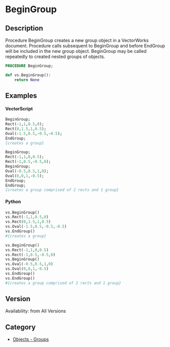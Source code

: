 # BeginGroup

## Description
Procedure BeginGroup creates a new group object in a VectorWorks document. Procedure calls subsequent to BeginGroup and before EndGroup will be included in the new group object. BeginGroup may be called repeatedly to created nested groups of objects.

```pascal
PROCEDURE BeginGroup;
```

```python
def vs.BeginGroup():
    return None
```

## Examples
#### VectorScript ####
```pascal
BeginGroup;
Rect(-1,1,0.5,0);
Rect(0,1.5,1,0.5);
Oval(-1.5,0.5,-0.5,-0.5);
EndGroup;
{creates a group}

BeginGroup;
Rect(-1,1,0,0.5);
Rect(-1,0.5,-0.5,0);
BeginGroup;
Oval(-0.5,0.5,1,0);
Oval(0,0,1,-0.5);
EndGroup;
EndGroup;
{creates a group comprised of 2 rects and 1 group}
```
#### Python ####
```python
vs.BeginGroup()
vs.Rect(-1,1,0.5,0)
vs.Rect(0,1.5,1,0.5)
vs.Oval(-1.5,0.5,-0.5,-0.5)
vs.EndGroup()
#{creates a group}

vs.BeginGroup()
vs.Rect(-1,1,0,0.5)
vs.Rect(-1,0.5,-0.5,0)
vs.BeginGroup()
vs.Oval(-0.5,0.5,1,0)
vs.Oval(0,0,1,-0.5)
vs.EndGroup()
vs.EndGroup()
#{creates a group comprised of 2 rects and 1 group}
```

## Version
Availability: from All Versions

## Category
* [Objects - Groups](../Categories/Objects%20-%20Groups.md)
